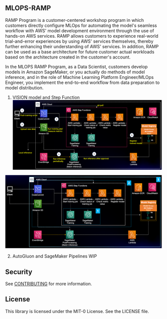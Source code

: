 ## MLOPS-RAMP

RAMP Program is a customer-centered workshop program in which customers directly configure MLOps for automating the model's seamless workflow with AWS' model development environment through the use of hands-on AWS services. RAMP allows customers to experience real-world trial-and-error experiences by using AWS' services themselves, thereby further enhancing their understanding of AWS' services. In addition, RAMP can be used as a base architecture for future customer actual workloads based on the architecture created in the customer's account.

In the MLOPS RAMP Program, as a Data Scientist, customers develop models in Amazon SageMaker, or you actually do methods of model inference, and in the role of Machine Learning Platform Engineer/MLOps Engineer, you implement the end-to-end workflow from data preparation to model distribution.

1. VISION model and Step Function
![ref-architecture.png](./figures/ref-architecture.png)

![ref-architecture-implements.png](./figures/ref-architecture-implements.png)

2. AutoGluon and SageMaker Pipelines
WIP

## Security

See [CONTRIBUTING](CONTRIBUTING.md#security-issue-notifications) for more information.

## License

This library is licensed under the MIT-0 License. See the LICENSE file.

